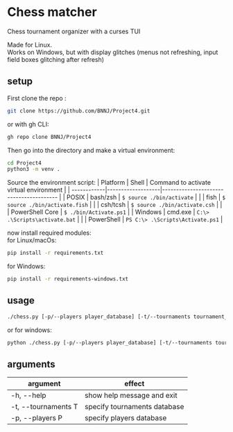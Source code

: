 # Chess matcher

Chess tournament organizer with a curses TUI

Made for Linux.\
Works on Windows, but with display glitches (menus not refreshing, input field boxes glitching after refresh)

## setup

First clone the repo :
```bash
git clone https://github.com/BNNJ/Project4.git
```
or with gh CLI:
```bash
gh repo clone BNNJ/Project4
```

Then go into the directory and make a virtual environment:
```bash
cd Project4
python3 -m venv .
```

Source the environment script:
| Platform    | Shell             | Command to activate virtual environment |
| ------------|-------------------|---------------------------------------- |
| POSIX       | bash/zsh          | `$ source ./bin/activate`               |
|             | fish              | `$ source ./bin/activate.fish`          |
|             | csh/tcsh          | `$ source ./bin/activate.csh`           |
|             | PowerShell Core   | `$ ./bin/Activate.ps1`                  |
| Windows     | cmd.exe           | `C:\> .\Scripts\activate.bat`           |
|             | PowerShell        | `PS C:\> .\Scripts\Activate.ps1`        |

now install required modules:\
for Linux/macOs:
```bash
pip install -r requirements.txt
```
for Windows:
```bash
pip install -r requirements-windows.txt
```

## usage

```bash
./chess.py [-p/--players player_database] [-t/--tournaments tournament_database]
```
or for windows:
```bash
python ./chess.py [-p/--players player_database] [-t/--tournaments tournament_database]
```

## arguments

argument            | effect
--------------------|-------
-h, --help          | show help message and exit
-t, --tournaments T | specify tournaments database
-p, --players P     | specify players database
